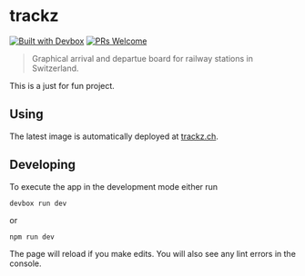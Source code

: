 # trackz

[![Built with Devbox](https://www.jetify.com/img/devbox/shield_galaxy.svg)](https://www.jetify.com/devbox/docs/contributor-quickstart/)
[![PRs Welcome](https://img.shields.io/badge/PRs-welcome-brightgreen.svg?style=flat-square)](http://makeapullrequest.com)

> Graphical arrival and departue board for railway stations in Switzerland.

This is a just for fun project.

## Using

The latest image is automatically deployed at [trackz.ch](http://trackz.ch).

## Developing

To execute the app in the development mode either run

```
devbox run dev
```

or

```
npm run dev
```

The page will reload if you make edits. You will also see any lint errors in the console.
